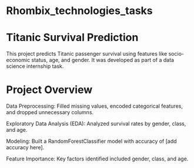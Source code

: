 # Rhombix_technologies_tasks

# Titanic Survival Prediction

This project predicts Titanic passenger survival using features like socio-economic status, age, and gender. It was developed as part of a data science internship task.

# Project Overview


Data Preprocessing: Filled missing values, encoded categorical features, and dropped unnecessary columns.

Exploratory Data Analysis (EDA): Analyzed survival rates by gender, class, and age.

Modeling: Built a RandomForestClassifier model with accuracy of [add accuracy here].

Feature Importance: Key factors identified included gender, class, and age.
